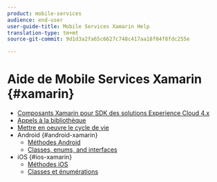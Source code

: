 ```yaml
---
product: mobile-services
audience: end-user
user-guide-title: Mobile Services Xamarin Help
translation-type: tm+mt
source-git-commit: 9d1d3a2fa65c6627c748c417aa18f04f8fdc255e

---
```



# Aide de Mobile Services Xamarin {#xamarin}

+ [Composants Xamarin pour SDK des solutions Experience Cloud 4.x](get-started.md)
+ [Appels à la bibliothèque](library-calls.md)
+ [Mettre en oeuvre le cycle de vie](lifecycle.md)
+ Android {#android-xamarin}
   + [Méthodes Android](c-android/methods-android.md)
   + [Classes, enums, and interfaces](c-android/c-classes-enums-interfaces.md)
+ iOS {#ios-xamarin}
   + [Méthodes iOS](c-ios/methods-ios.md)
   + [Classes et énumérations](c-ios/c-classes-enums-constants.md)
